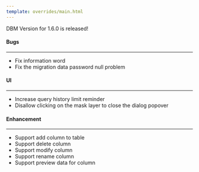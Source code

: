 ```yaml
---
template: overrides/main.html
---
```


DBM Version for 1.6.0 is released!

#### Bugs
---

- Fix information word
- Fix the migration data password null problem

#### UI
---

- Increase query history limit reminder
- Disallow clicking on the mask layer to close the dialog popover

#### Enhancement
---

- Support add column to table
- Support delete column
- Support modify column
- Support rename column
- Support preview data for column
